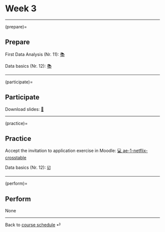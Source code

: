 # Week 3


---

(prepare)=
## Prepare

First Data Analysis (Nr. 11): [📚](https://openintro-ims.netlify.app/data-hello.html#case-study-stents-strokes)


Data basics (Nr. 12): [📚](https://openintro-ims.netlify.app/data-hello.html#data-basics)


---

(participate)=
## Participate


Download slides: [📑](https://drive.google.com/file/d/1-JwgQtYxAc506Z3dloT8-omYFygwFISz/view?usp=sharing)


---

(practice)=
## Practice


Accept the invitation to application exercise in Moodle: [💻 ae-1-netflix-crosstable](https://e-learning.hdm-stuttgart.de/moodle/mod/page/view.php?id=262133)


Data basics (Nr. 12): [☑️](https://forms.gle/EJT7mcYgPi8drKgR9)


---

(perform)=
## Perform

None


---

Back to [course schedule](../docs/course-schedule.md) ⏎
